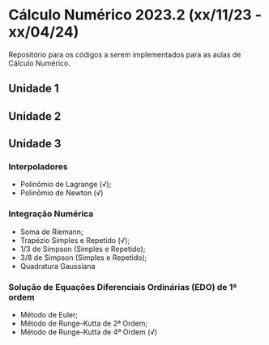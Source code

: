 # Cálculo Numérico 2023.2 (xx/11/23 - xx/04/24)
Repositório para os códigos a serem implementados para as aulas de Cálculo Numérico.

## Unidade 1


## Unidade 2

## Unidade 3
### Interpoladores
- Polinômio de Lagrange (√); 
- Polinômio de Newton (√)

### Integração Numérica
- Soma de Riemann;
- Trapézio Simples e Repetido (√);
- 1/3 de Simpson (Simples e Repetido);
- 3/8 de Simpson (Simples e Repetido);
- Quadratura Gaussiana

### Solução de Equações Diferenciais Ordinárias (EDO) de 1ª ordem
- Método de Euler;
- Método de Runge-Kutta de 2ª Ordem;
- Método de Runge-Kutta de 4ª Ordem (√)
